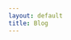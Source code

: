 ```yaml
---
layout: default
title: Blog
---
```


<style type="text/css" rel="stylesheet" href="/css/tabby.min.css"/>
<script type="text/javascript" src="/js/tabby.min.js"></script>

<section class="sh-intro">
    <div class="sh-tagline">
        <h2 class="sh-header-lines"><span>Blog</span></h2>
    </div>
    <div class="sh-description">
        Read about our findings, musings, and client success stories.
    </div>
    <div class="sh-blog">
        <div id="postContainer">
            {% assign categories_list = site.categories %}
            <div id="postFilters">
                <div>
                    <a data-toggle="collapse" 
                       href="#featured"  
                       role="button" 
                       aria-expanded="false" 
                       aria-controls="featuredPosts">
                        Featured
                    </a>
                </div>
                {% if categories_list.first[0] == null %}
                    {% for category in categories_list %}
                        <div>
                            <a data-toggle="collapse" 
                               href="#{{ category }}" 
                               role="button" 
                               aria-expanded="false" 
                               aria-controls="{{ category }}">
                                {{ category | capitalize }} ({{ site.tags[category].size }})
                            </a>
                        </div>
                    {% endfor %}
                {% else %}
                    {% for category in categories_list %}
                        <div>
                            <a data-toggle="collapse" 
                               href="#{{ category[0] | downcase }}" 
                               role="button" 
                               aria-expanded="false" 
                               aria-controls="{{ category[0] }}">
                                {{ category[0] | capitalize }} ({{ category[1].size }})
                            </a>
                        </div>
                        WORK WITH TABBY
                    {% endfor %}
                {% endif %}
            </div>
            <div id="featuredPosts" class="collapse">
                Featured
            </div>
            {% for category in categories_list %}
                {{ category[0] }}
            {% endfor %}
            {% assign categories_list = nil %}
        </div>
        {% for post in site.posts %}
        {{post.title}}
        {% endfor %}
    </div>
</section>